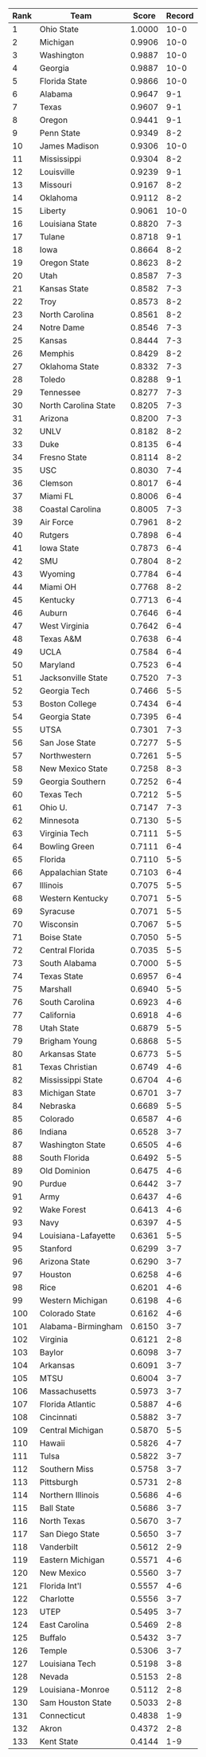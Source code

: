 Rank | Team | Score | Record
---|---|---|---
1 | Ohio State | 1.0000 | 10-0
2 | Michigan | 0.9906 | 10-0
3 | Washington | 0.9887 | 10-0
4 | Georgia | 0.9887 | 10-0
5 | Florida State | 0.9866 | 10-0
6 | Alabama | 0.9647 | 9-1
7 | Texas | 0.9607 | 9-1
8 | Oregon | 0.9441 | 9-1
9 | Penn State | 0.9349 | 8-2
10 | James Madison | 0.9306 | 10-0
11 | Mississippi | 0.9304 | 8-2
12 | Louisville | 0.9239 | 9-1
13 | Missouri | 0.9167 | 8-2
14 | Oklahoma | 0.9112 | 8-2
15 | Liberty | 0.9061 | 10-0
16 | Louisiana State | 0.8820 | 7-3
17 | Tulane | 0.8718 | 9-1
18 | Iowa | 0.8664 | 8-2
19 | Oregon State | 0.8623 | 8-2
20 | Utah | 0.8587 | 7-3
21 | Kansas State | 0.8582 | 7-3
22 | Troy | 0.8573 | 8-2
23 | North Carolina | 0.8561 | 8-2
24 | Notre Dame | 0.8546 | 7-3
25 | Kansas | 0.8444 | 7-3
26 | Memphis | 0.8429 | 8-2
27 | Oklahoma State | 0.8332 | 7-3
28 | Toledo | 0.8288 | 9-1
29 | Tennessee | 0.8277 | 7-3
30 | North Carolina State | 0.8205 | 7-3
31 | Arizona | 0.8200 | 7-3
32 | UNLV | 0.8182 | 8-2
33 | Duke | 0.8135 | 6-4
34 | Fresno State | 0.8114 | 8-2
35 | USC | 0.8030 | 7-4
36 | Clemson | 0.8017 | 6-4
37 | Miami FL | 0.8006 | 6-4
38 | Coastal Carolina | 0.8005 | 7-3
39 | Air Force | 0.7961 | 8-2
40 | Rutgers | 0.7898 | 6-4
41 | Iowa State | 0.7873 | 6-4
42 | SMU | 0.7804 | 8-2
43 | Wyoming | 0.7784 | 6-4
44 | Miami OH | 0.7768 | 8-2
45 | Kentucky | 0.7713 | 6-4
46 | Auburn | 0.7646 | 6-4
47 | West Virginia | 0.7642 | 6-4
48 | Texas A&M | 0.7638 | 6-4
49 | UCLA | 0.7584 | 6-4
50 | Maryland | 0.7523 | 6-4
51 | Jacksonville State | 0.7520 | 7-3
52 | Georgia Tech | 0.7466 | 5-5
53 | Boston College | 0.7434 | 6-4
54 | Georgia State | 0.7395 | 6-4
55 | UTSA | 0.7301 | 7-3
56 | San Jose State | 0.7277 | 5-5
57 | Northwestern | 0.7261 | 5-5
58 | New Mexico State | 0.7258 | 8-3
59 | Georgia Southern | 0.7252 | 6-4
60 | Texas Tech | 0.7212 | 5-5
61 | Ohio U. | 0.7147 | 7-3
62 | Minnesota | 0.7130 | 5-5
63 | Virginia Tech | 0.7111 | 5-5
64 | Bowling Green | 0.7111 | 6-4
65 | Florida | 0.7110 | 5-5
66 | Appalachian State | 0.7103 | 6-4
67 | Illinois | 0.7075 | 5-5
68 | Western Kentucky | 0.7071 | 5-5
69 | Syracuse | 0.7071 | 5-5
70 | Wisconsin | 0.7067 | 5-5
71 | Boise State | 0.7050 | 5-5
72 | Central Florida | 0.7035 | 5-5
73 | South Alabama | 0.7000 | 5-5
74 | Texas State | 0.6957 | 6-4
75 | Marshall | 0.6940 | 5-5
76 | South Carolina | 0.6923 | 4-6
77 | California | 0.6918 | 4-6
78 | Utah State | 0.6879 | 5-5
79 | Brigham Young | 0.6868 | 5-5
80 | Arkansas State | 0.6773 | 5-5
81 | Texas Christian | 0.6749 | 4-6
82 | Mississippi State | 0.6704 | 4-6
83 | Michigan State | 0.6701 | 3-7
84 | Nebraska | 0.6689 | 5-5
85 | Colorado | 0.6587 | 4-6
86 | Indiana | 0.6528 | 3-7
87 | Washington State | 0.6505 | 4-6
88 | South Florida | 0.6492 | 5-5
89 | Old Dominion | 0.6475 | 4-6
90 | Purdue | 0.6442 | 3-7
91 | Army | 0.6437 | 4-6
92 | Wake Forest | 0.6413 | 4-6
93 | Navy | 0.6397 | 4-5
94 | Louisiana-Lafayette | 0.6361 | 5-5
95 | Stanford | 0.6299 | 3-7
96 | Arizona State | 0.6290 | 3-7
97 | Houston | 0.6258 | 4-6
98 | Rice | 0.6201 | 4-6
99 | Western Michigan | 0.6198 | 4-6
100 | Colorado State | 0.6162 | 4-6
101 | Alabama-Birmingham | 0.6150 | 3-7
102 | Virginia | 0.6121 | 2-8
103 | Baylor | 0.6098 | 3-7
104 | Arkansas | 0.6091 | 3-7
105 | MTSU | 0.6004 | 3-7
106 | Massachusetts | 0.5973 | 3-7
107 | Florida Atlantic | 0.5887 | 4-6
108 | Cincinnati | 0.5882 | 3-7
109 | Central Michigan | 0.5870 | 5-5
110 | Hawaii | 0.5826 | 4-7
111 | Tulsa | 0.5822 | 3-7
112 | Southern Miss | 0.5758 | 3-7
113 | Pittsburgh | 0.5731 | 2-8
114 | Northern Illinois | 0.5686 | 4-6
115 | Ball State | 0.5686 | 3-7
116 | North Texas | 0.5670 | 3-7
117 | San Diego State | 0.5650 | 3-7
118 | Vanderbilt | 0.5612 | 2-9
119 | Eastern Michigan | 0.5571 | 4-6
120 | New Mexico | 0.5560 | 3-7
121 | Florida Int'l | 0.5557 | 4-6
122 | Charlotte | 0.5556 | 3-7
123 | UTEP | 0.5495 | 3-7
124 | East Carolina | 0.5469 | 2-8
125 | Buffalo | 0.5432 | 3-7
126 | Temple | 0.5306 | 3-7
127 | Louisiana Tech | 0.5198 | 3-8
128 | Nevada | 0.5153 | 2-8
129 | Louisiana-Monroe | 0.5112 | 2-8
130 | Sam Houston State | 0.5033 | 2-8
131 | Connecticut | 0.4838 | 1-9
132 | Akron | 0.4372 | 2-8
133 | Kent State | 0.4144 | 1-9
